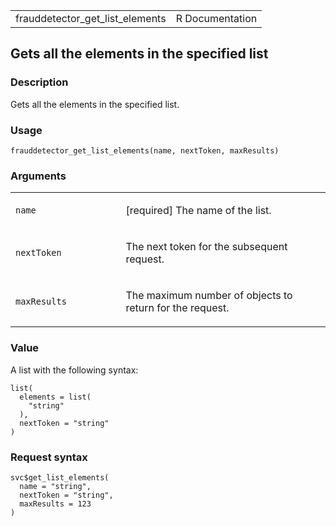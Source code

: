 <table style="width: 100%;">
<tbody>
<tr class="odd">
<td>frauddetector_get_list_elements</td>
<td style="text-align: right;">R Documentation</td>
</tr>
</tbody>
</table>

## Gets all the elements in the specified list

### Description

Gets all the elements in the specified list.

### Usage

    frauddetector_get_list_elements(name, nextToken, maxResults)

### Arguments

<table>
<colgroup>
<col style="width: 35%" />
<col style="width: 65%" />
</colgroup>
<tbody>
<tr class="odd">
<td><code id="frauddetector_get_list_elements_:_name">name</code></td>
<td><p>[required] The name of the list.</p></td>
</tr>
<tr class="even">
<td><code
id="frauddetector_get_list_elements_:_nextToken">nextToken</code></td>
<td><p>The next token for the subsequent request.</p></td>
</tr>
<tr class="odd">
<td><code
id="frauddetector_get_list_elements_:_maxResults">maxResults</code></td>
<td><p>The maximum number of objects to return for the request.</p></td>
</tr>
</tbody>
</table>

### Value

A list with the following syntax:

    list(
      elements = list(
        "string"
      ),
      nextToken = "string"
    )

### Request syntax

    svc$get_list_elements(
      name = "string",
      nextToken = "string",
      maxResults = 123
    )
